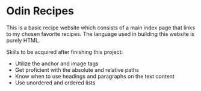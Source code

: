 # Odin Recipes

This is a basic recipe website which consists of a main index page that links to my chosen favorite recipes.
The language used in building this website is purely HTML.

Skills to be acquired after finishing this project:

- Utilize the anchor and image tags
- Get proficient with the absolute and relative paths
- Know when to use headings and paragraphs on the text content
- Use unordered and ordered lists
